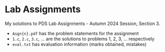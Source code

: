 # Lab Assignments

My solutions to PDS Lab Assignments - Autumn 2024 Session, Section 3.

- `Asgn{n}.pdf` has the problem statements for the assignment
- `1.c`, `2.c`, `3.c`, ... are the solutions to problems 1, 2, 3, ... respectively
- `eval.txt` has evaluation information (marks obtained, mistakes)
